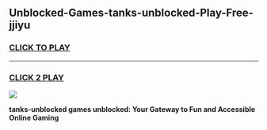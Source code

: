 
## Unblocked-Games-tanks-unblocked-Play-Free-jjiyu
<h3>
<a href="https://premium76.site?title=tanks-unblocked&ref=18A1">CLICK TO PLAY</a></h3>
<hr>

<h3>
<a href="https://premium76.site?title=tanks-unblocked&ref=18A1">CLICK 2 PLAY</a>
  
</h3>

<a href="https://premium76.site?title=tanks-unblocked&ref=18A1"><img src="https://clearcache.store/games.png"></a>


**tanks-unblocked games unblocked: Your Gateway to Fun and Accessible Online Gaming**
